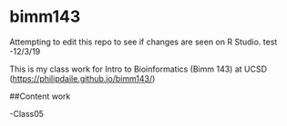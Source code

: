 # bimm143
Attempting to edit this repo to see if changes are seen on R Studio.
test -12/3/19

This is my class work for Intro to Bioinformatics (Bimm 143) at UCSD (https://philipdaile.github.io/bimm143/)

##Content work

-Class05


